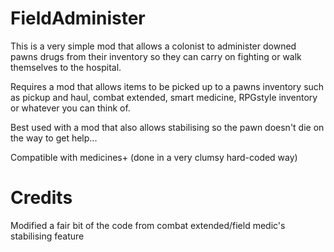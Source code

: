 # FieldAdminister
This is a very simple mod that allows a colonist to administer downed pawns drugs from their inventory so they can carry on fighting or walk themselves to the hospital.

Requires a mod that allows items to be picked up to a pawns inventory such as pickup and haul, combat extended, smart medicine, RPGstyle inventory or whatever you can think of.

Best used with a mod that also allows stabilising so the pawn doesn't die on the way to get help...

Compatible with medicines+ (done in a very clumsy hard-coded way)

# Credits
Modified a fair bit of the code from combat extended/field medic's stabilising feature
